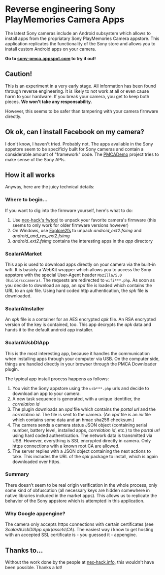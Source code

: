 # Reverse engineering Sony PlayMemories Camera Apps #
The latest Sony cameras include an Android subsystem which allows to install apps from the propriatary Sony PlayMemories Camera appstore. This application replicates the functionality of the Sony store and allows you to install custom Android apps on your camera.

**Go to [sony-pmca.appspot.com](https://sony-pmca.appspot.com/) to try it out!**

## Caution! ##
This is an experiment in a very early stage. All information has been found through reverse engineering. It is likely to not work at all or even cause harm to your hardware. If you break your camera, you get to keep both pieces. **We won't take any responsability.**

However, this seems to be safer than tampering with your camera firmware directly.

## Ok ok, can I install Facebook on my camera? ##
I don't know, I haven't tried. Probably not. The apps available in the Sony appstore seem to be specificly built for Sony cameras and contain a considerable amount of "framework" code. The [PMCADemo](https://github.com/ma1co/PMCADemo) project tries to make sense of the Sony APIs.

## How it all works ##
Anyway, here are the juicy technical details:

### Where to begin... ###
If you want to dig into the firmware yourself, here's what to do:

1. Use [nex-hack's fwtool](http://www.nex-hack.info/wiki/development/fwtool) to unpack your favorite camera's firmware (this seems to only work for older firmware versions however)
2. On Windows, use [Explore2fs](http://www.chrysocome.net/explore2fs) to unpack *android_ext2.fsimg* and *android_and_res_ext2.fsimg*
3. *android_ext2.fsimg* contains the interesting apps in the *app* directory

### ScalarAMarket ###
This app is used to download apps directly on your camera via the built-in wifi.
It is basicly a WebKit wrapper which allows you to access the Sony appstore with the special User-Agent header `Mozilla/5.0 (Build/sccamera)`. The requests are redirected to `wifi***.php`. As soon as you decide to download an app, an *xpd* file is loaded which contains the URL to an *spk* file. Using hard coded http authentication, the *spk* file is downloaded.

### ScalarAInstaller ###
An *spk* file is a container for an AES encrypted *apk* file. An RSA encrypted version of the key is contained, too. This app decrypts the *apk* data and hands it to the default android app installer.

### ScalarAUsbDlApp ###
This is the most interesting app, because it handles the communication when installing apps through your computer via USB. On the computer side, things are handled directly in your browser through the PMCA Downloader plugin.

The typical app install process happens as follows:

1. You visit the Sony appstore using the `usb***.php` urls and decide to download an app to your camera.
2. A new task sequence is generated, with a unique identifier, the *correlation id*
3. The plugin downloads an *xpd* file which contains the *portal url* and the 
*correlation id*. The file is sent to the camera. (An *xpd* file is an *ini* file which contains some data and an hmac sha256 checksum.)
4. The camera sends a camera status JSON object (containing serial number, battery level, installed apps, *correlation id*, etc.) to the *portal url* using hard coded authentication. The network data is transmitted via USB. However, everything is SSL encrypted directly in camera. Only https connections with a known root CA are allowed.
5. The server replies with a JSON object containing the next actions to take. This includes the URL of the *spk* package to install, which is again downloaded over https.

### Summary ###
There doesn't seem to be real origin verification in the whole process, only some kind of obfuscation (all necessary keys are hidden somewhere in native libraries included in the market apps). This allows us to replicate the behavior of the Sony appstore which is attempted in this application.

### Why Google appengine? ###
The camera only accepts https connections with certain certificates (see *ScalarAUsbDlApp.apk\assets\CA*). The easiest way i know to get hosting with an accepted SSL certificate is - you guessed it - appengine.

## Thanks to... ##
Without the work done by the people at [nex-hack.info](http://www.nex-hack.info/), this wouldn't have been possible. Thanks a lot!
